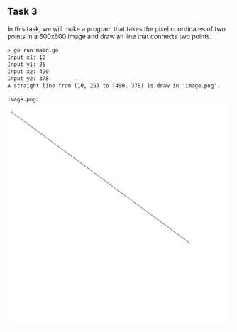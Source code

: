 ## Task 3

In this task, we will make a program that takes the pixel coordinates of two points in a 600x600 image and draw an line that connects two points.
```
> go run main.go
Input x1: 10
Input y1: 25
Input x2: 490
Input y2: 378 
A straight line from (10, 25) to (490, 378) is draw in 'image.png'.
```
`image.png`:
![](./image.png)